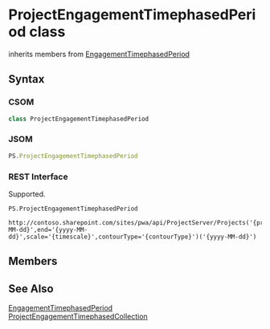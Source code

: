 [comment]: # (Name:ProjectEngagementTimephasedPeriod)
[comment]: # (Name:Microsoft.ProjectServer.ProjectEngagementTimephasedPeriod)
[comment]: # (Type:class)
[comment]: # (Status:Verified)

# <a name="name"></a>ProjectEngagementTimephasedPeriod class

inherits members from [EngagementTimephasedPeriod](EngagementTimephasedPeriod.md)<br/>

<a name="description"></a>

## <a name="syntax"></a>Syntax

### CSOM

```cs
class ProjectEngagementTimephasedPeriod 
```
### JSOM

```javascript
PS.ProjectEngagementTimephasedPeriod
```
### REST Interface

Supported.

```
PS.ProjectEngagementTimephasedPeriod

http://contoso.sharepoint.com/sites/pwa/api/ProjectServer/Projects('{projectid}')/Engagements('{engagementid}')/GetTimephasedByUrl(start='{yyyy-MM-dd}',end='{yyyy-MM-dd}',scale='{timescale}',contourType='{contourType}')('{yyyy-MM-dd}')
```

## <a name="members"></a>Members

## <a name="seeAlso"></a>See Also

[EngagementTimephasedPeriod](EngagementTimephasedPeriod.md)<br/>
[ProjectEngagementTimephasedCollection](ProjectEngagementTimephasedCollection.md)<br/>

